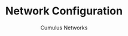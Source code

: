 ---
title: Network Configuration
author: Cumulus Networks
weight: 400
product: SONiC
version: 202012
siteSlug: sonic
---